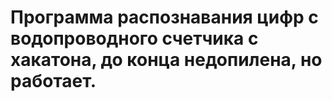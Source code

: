 # Программа распознавания цифр с водопроводного счетчика с хакатона, до конца недопилена, но работает.
